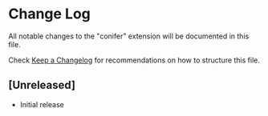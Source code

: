 # Change Log

All notable changes to the "conifer" extension will be documented in this file.

Check [Keep a Changelog](http://keepachangelog.com/) for recommendations on how to structure this file.

## [Unreleased]

- Initial release
